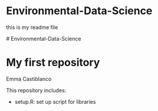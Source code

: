 # Environmental-Data-Science

this is my readme file

\# Environmental-Data-Science

# My first repository 

Emma Castiblanco

This repository includes:

-   setup.R: set up script for libraries

